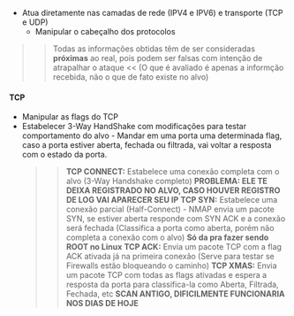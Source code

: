 - Atua diretamente nas camadas de rede (IPV4 e IPV6) e transporte (TCP e UDP)
    - Manipular o cabeçalho dos protocolos
>> Todas as informações obtidas têm de ser consideradas __próximas__ ao real, pois podem ser falsas com intenção de atrapalhar o ataque <<
     (O que é avaliado é apenas a informção recebida, não o que de fato existe no alvo)
#### TCP
- Manipular as flags do TCP
- Estabelecer 3-Way HandShake com modificações para testar comportamento do alvo
      - Mandar em uma porta uma determinada flag, caso a porta estiver aberta, fechada ou filtrada, vai voltar a resposta com o estado da porta.
  >> __TCP CONNECT:__ Estabelece uma conexão completa com o alvo (3-Way Handshake completo) **PROBLEMA: ELE TE DEIXA REGISTRADO NO ALVO, CASO HOUVER REGISTRO DE LOG VAI APARECER SEU IP**
  >> __TCP SYN:__ Estabelece uma conexão parcial (Half-Connect) - NMAP envia um pacote SYN, se estiver aberta responde com SYN ACK e a conexão será fechada (Classifica a porta como aberta, porém não completa a conexão com o alvo) **Só da pra fazer sendo ROOT no Linux**
  >> __TCP ACK:__ Envia um pacote TCP com a flag ACK ativada já na primeira conexão (Serve para testar se Firewalls estão bloqueando o caminho)
  >> __TCP XMAS:__ Envia um pacote TCP com todas as flags ativadas e espera a resposta da porta para classifica-la como Aberta, Filtrada, Fechada, etc **SCAN ANTIGO, DIFICILMENTE FUNCIONARIA NOS DIAS DE HOJE**
